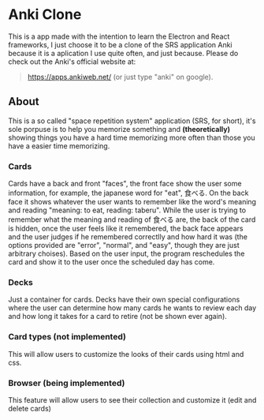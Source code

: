 # Anki Clone

This is a app made with the intention to learn the Electron and React frameworks, I just choose it to be a clone of the SRS application Anki because it is a aplication I use quite often, and just because.
Please do check out the Anki's official website at: 
> https://apps.ankiweb.net/ 
(or just type "anki" on google).

## About
This is a so called "space repetition system" application (SRS, for short), it's sole porpuse is to help you memorize something and **(theoretically)** showing things you have a hard time memorizing more often than those you have a easier time memorizing.

### Cards
Cards have a back and front "faces", the front face show the user some information, for example, the japanese word for "eat", 食べる. On the back face it shows whatever the user wants to remember like the word's meaning and reading "meaning: to eat, reading: taberu". While the user is trying to remember what the meaning and reading of 食べる are, the back of the card is hidden, once the user feels like it remembered, the back face appears and the user judges if he remembered correctlly and how hard it was (the options provided are "error", "normal", and "easy", though they are just arbitrary choises). Based on the user input, the program reschedules the card and show it to the user once the scheduled day has come.

### Decks
Just a container for cards. Decks have their own special configurations where the user can determine how many cards he wants to review each day and how long it takes for a card to retire (not be shown ever again).

### Card types (not implemented)
This will allow users to customize the looks of their cards using html and css.

### Browser (being implemented)
This feature will allow users to see their collection and customize it (edit and delete cards)
